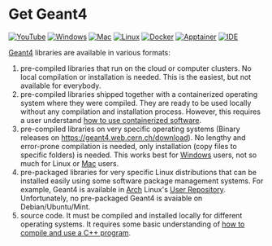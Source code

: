 # Get Geant4

[![YouTube](https://img.shields.io/badge/You-Tube-red?style=flat)](https://www.youtube.com/playlist?list=PLw3G-vTgPrdB9Nt2ekl2oL1yoqEC294Uf)
[![Windows](https://img.shields.io/badge/On-Windows-orange?style=flat)](windows)
[![Mac](https://img.shields.io/badge/On-MacOS-yellow?style=flat)](mac)
[![Linux](https://img.shields.io/badge/On-Linux-green?style=flat)](linux)
[![Docker](https://img.shields.io/badge/Docker-blue?style=flat)](docker)
[![Apptainer](https://img.shields.io/badge/Apptainer-orange?style=flat)](apptainer)
[![IDE](https://img.shields.io/badge/IDE-cyan?style=flat)](IDE)

[Geant4] libraries are available in various formats:

1. pre-compiled libraries that run on the cloud or computer clusters. No local compilation or installation is needed. This is the easiest, but not available for everybody.
2. pre-compiled libraries shipped together with a containerized operating system where they were compiled. They are ready to be used locally without any compilation and installation process. However, this requires a user understand [how to use containerized software](docker).
3. pre-compiled libraries on very specific operating systems (Binary releases on <https://geant4.web.cern.ch/download>).  No lengthy and error-prone compilation is needed, only installation (copy files to specific folders) is needed. This works best for [Windows] users, not so much for Linux or [Mac][] users.
4. pre-packaged libraries for very specific Linux distributions that can be installed easily using some software package management systems. For example, Geant4 is available in [Arch][] Linux's [User Repository][AUR]. Unfortunately, no pre-packaged Geant4 is avaiable on Debian/Ubuntu/Mint.
4. source code. It must be compiled and installed locally for different operating systems. It requires some basic understanding of [how to compile and use a C++ program](cpp).

[Geant4]: ..
[Windows]: windows
[Arch]: https://archlinux.org
[AUR]: https://aur.archlinux.org/packages/geant4
[Mac]: mac
